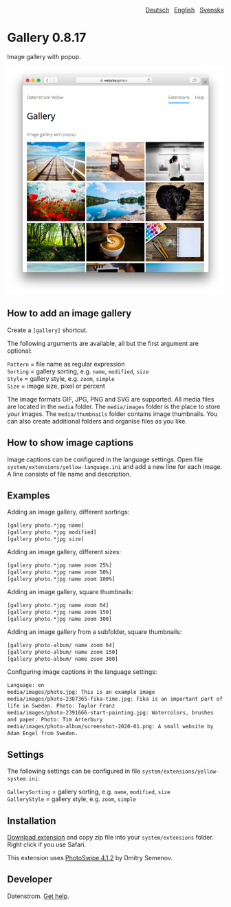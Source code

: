 <p align="right"><a href="README-de.md">Deutsch</a> &nbsp; <a href="README.md">English</a> &nbsp; <a href="README-sv.md">Svenska</a></p>

# Gallery 0.8.17

Image gallery with popup.

<p align="center"><img src="gallery-screenshot.png?raw=true" alt="Screenshot"></p>

## How to add an image gallery

Create a `[gallery]` shortcut.

The following arguments are available, all but the first argument are optional:

`Pattern` = file name as regular expression  
`Sorting` = gallery sorting, e.g. `name`, `modified`, `size`  
`Style` = gallery style, e.g. `zoom`, `simple`  
`Size` = image size, pixel or percent  

The image formats GIF, JPG, PNG and SVG are supported. All media files are located in the `media` folder. The `media/images` folder is the place to store your images. The `media/thumbnails` folder contains image thumbnails. You can also create additional folders and organise files as you like.

## How to show image captions

Image captions can be configured in the language settings. Open file `system/extensions/yellow-language.ini` and add a new line for each image. A line consists of file name and description.

## Examples

Adding an image gallery, different sortings:

    [gallery photo.*jpg name]
    [gallery photo.*jpg modified]
    [gallery photo.*jpg size]

Adding an image gallery, different sizes:

    [gallery photo.*jpg name zoom 25%]
    [gallery photo.*jpg name zoom 50%]
    [gallery photo.*jpg name zoom 100%]

Adding an image gallery, square thumbnails:

    [gallery photo.*jpg name zoom 64]
    [gallery photo.*jpg name zoom 150]
    [gallery photo.*jpg name zoom 300]

Adding an image gallery from a subfolder, square thumbnails:

    [gallery photo-album/ name zoom 64]
    [gallery photo-album/ name zoom 150]
    [gallery photo-album/ name zoom 300]

Configuring image captions in the language settings:

    Language: en
    media/images/photo.jpg: This is an example image
    media/images/photo-2387365-fika-time.jpg: Fika is an important part of life in Sweden. Photo: Taylor Franz
    media/images/photo-2391666-start-painting.jpg: Watercolors, brushes and paper. Photo: Tim Arterbury
    media/images/photo-album/screenshot-2020-01.png: A small website by Adam Engel from Sweden.

## Settings

The following settings can be configured in file `system/extensions/yellow-system.ini`:

`GallerySorting` = gallery sorting, e.g. `name`, `modified`, `size`  
`GalleryStyle` = gallery style, e.g. `zoom`, `simple`  

## Installation

[Download extension](https://github.com/annaesvensson/yellow-gallery/archive/main.zip) and copy zip file into your `system/extensions` folder. Right click if you use Safari.

This extension uses [PhotoSwipe 4.1.2](https://github.com/dimsemenov/photoswipe) by Dmitry Semenov.

## Developer

Datenstrom. [Get help](https://datenstrom.se/yellow/help/).
